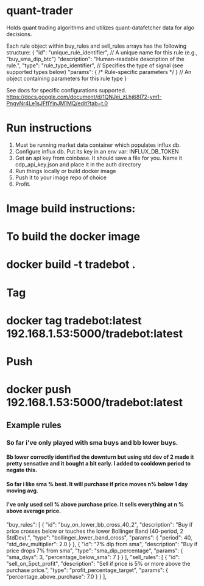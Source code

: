 # quant-trader
Holds quant trading algorithms and utilizes quant-datafetcher data for algo decisions.

Each rule object within buy_rules and sell_rules arrays has the following structure:
{
"id": "unique_rule_identifier",       // A unique name for this rule (e.g., "buy_sma_dip_btc")
"description": "Human-readable description of the rule.",
"type": "rule_type_identifier",       // Specifies the type of signal (see supported types below)
"params": { /* Rule-specific parameters */ } // An object containing parameters for this rule type
}

See docs for specific configurations supported.
https://docs.google.com/document/d/1QNJei_zLhj68I72-ym1-PngyNr4Le1sJFflYinJM1MQ/edit?tab=t.0


# Run instructions
1)  Must be running market data container which populates influx db.
2) Configure influx db. Put its key in an env var: INFLUX_DB_TOKEN
3) Get an api key from coinbase. It should save a file for you. Name it cdp_api_key.json and place it in the auth directory
4) Run things locally or build docker image
5) Push it to your image repo of choice
6) Profit.

# Image build instructions:
# To build the docker image
# docker build -t tradebot .

# Tag
# docker tag tradebot:latest 192.168.1.53:5000/tradebot:latest

# Push
# docker push 192.168.1.53:5000/tradebot:latest



## Example rules
### So far i've only played with sma buys and bb lower buys. 
#### Bb lower correctly identified the downturn but using std dev of 2 made it pretty sensative and it bought a bit early. I added to cooldown period to negate this.
#### So far i like sma % best. It will purchase if price moves n% below 1 day moving avg.
#### I've only used sell % above purchase price. It sells everything at n % above average price.

"buy_rules": [
    {
        "id": "buy_on_lower_bb_cross_40_2",
        "description": "Buy if price crosses below or touches the lower Bollinger Band (40-period, 2 StdDev).",
        "type": "bollinger_lower_band_cross",
        "params": {
            "period": 40,
            "std_dev_multiplier": 2.0
        }
    },
    {
        "id": "7% dip from sma",
        "description": "Buy if price drops 7% from sma",
        "type": "sma_dip_percentage",
        "params": {
            "sma_days": 3,
            "percentage_below_sma": 7
        }
    }
],
"sell_rules": [
    {
        "id": "sell_on_5pct_profit",
        "description": "Sell if price is 5% or more above the purchase price.",
        "type": "profit_percentage_target",
        "params": {
            "percentage_above_purchase": 7.0
        }
    }
],
